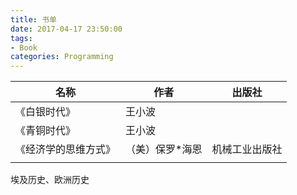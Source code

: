 ```yaml
---
title: 书单
date: 2017-04-17 23:50:00
tags:
- Book
categories: Programming
---
```






| 名称         | 作者       | 出版社     |
| ---------- | -------- | ------- |
| 《白银时代》     | 王小波      |         |
| 《青铜时代》     | 王小波      |         |
| 《经济学的思维方式》 | （美）保罗*海恩 | 机械工业出版社 |
|            |          |         |



埃及历史、欧洲历史


